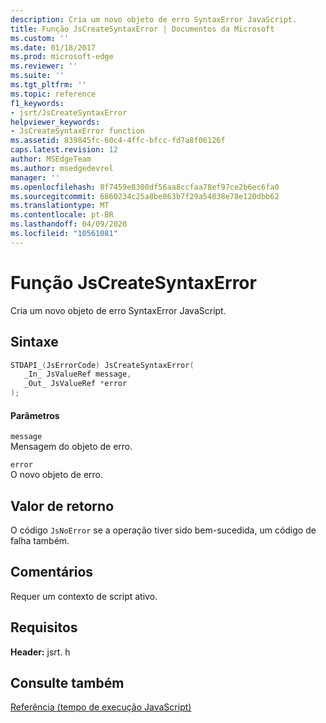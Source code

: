 ```yaml
---
description: Cria um novo objeto de erro SyntaxError JavaScript.
title: Função JsCreateSyntaxError | Documentos da Microsoft
ms.custom: ''
ms.date: 01/18/2017
ms.prod: microsoft-edge
ms.reviewer: ''
ms.suite: ''
ms.tgt_pltfrm: ''
ms.topic: reference
f1_keywords:
- jsrt/JsCreateSyntaxError
helpviewer_keywords:
- JsCreateSyntaxError function
ms.assetid: 839845fc-60c4-4ffc-bfcc-fd7a8f06126f
caps.latest.revision: 12
author: MSEdgeTeam
ms.author: msedgedevrel
manager: ''
ms.openlocfilehash: 8f7459e8300df56aa8ccfaa78ef97ce2b6ec6fa0
ms.sourcegitcommit: 6860234c25a8be863b7f29a54838e78e120dbb62
ms.translationtype: MT
ms.contentlocale: pt-BR
ms.lasthandoff: 04/09/2020
ms.locfileid: "10561081"
---
```

# Função JsCreateSyntaxError
Cria um novo objeto de erro SyntaxError JavaScript.  
  
## Sintaxe  
  
```cpp  
STDAPI_(JsErrorCode) JsCreateSyntaxError(  
   _In_ JsValueRef message,  
   _Out_ JsValueRef *error  
);  
```  
  
#### Parâmetros  
 `message`  
 Mensagem do objeto de erro.  
  
 `error`  
 O novo objeto de erro.  
  
## Valor de retorno  
 O código `JsNoError` se a operação tiver sido bem-sucedida, um código de falha também.  
  
## Comentários  
 Requer um contexto de script ativo.  
  
## Requisitos  
 **Header:** jsrt. h  
  
## Consulte também  
 [Referência (tempo de execução JavaScript)](../chakra-hosting/reference-javascript-runtime.md)